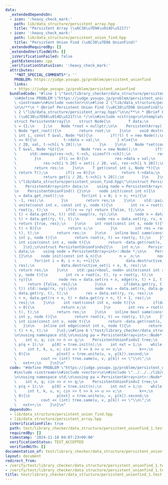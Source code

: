 ```yaml
---
data:
  _extendedDependsOn:
  - icon: ':heavy_check_mark:'
    path: lib/data_structure/persistent_array.hpp
    title: "Persistent Array (\u6C38\u7D9A\u914D\u5217)"
  - icon: ':heavy_check_mark:'
    path: lib/data_structure/persistent_union_find.hpp
    title: "Persistent Union Find (\u6C38\u7D9A UnionFind)"
  _extendedRequiredBy: []
  _extendedVerifiedWith: []
  _isVerificationFailed: false
  _pathExtension: cpp
  _verificationStatusIcon: ':heavy_check_mark:'
  attributes:
    '*NOT_SPECIAL_COMMENTS*': ''
    PROBLEM: https://judge.yosupo.jp/problem/persistent_unionfind
    links:
    - https://judge.yosupo.jp/problem/persistent_unionfind
  bundledCode: "#line 1 \"test/library_checker/data_structure/persistent_unionfind_1.test.cpp\"\
    \n#define PROBLEM \"https://judge.yosupo.jp/problem/persistent_unionfind\"\n#include\
    \ <iostream>\n#include <vector>\n\n#line 2 \"lib/data_structure/persistent_union_find.hpp\"\
    \n\n/**\n * @brief Persistent Union Find (\u6C38\u7D9A UnionFind)\n */\n\n#line\
    \ 2 \"lib/data_structure/persistent_array.hpp\"\n\n/**\n * @brief Persistent Array\
    \ (\u6C38\u7D9A\u914D\u5217)\n */\n\n#include <cstring>\n\ntemplate<typename T>\n\
    struct PersistentArray{\n    struct Node{\n        T data;\n        Node *ch[20]\
    \ = {};\n    };\n    Node *root = nullptr;\n\n    PersistentArray() {}\n\n   \
    \ Node *get_root(){\n        return root;\n    }\n\n    void destructive_set(const\
    \ int i, const T &val, Node *&t){\n        if(!t) t = new Node();\n        if(i\
    \ == 0){\n            t->data = val;\n        } else{\n            destructive_set(i\
    \ / 20, val, t->ch[i % 20]);\n        }\n    }\n\n    Node *set(const int i, const\
    \ T &val, Node *&t){\n        Node *res = new Node();\n        if(t){\n      \
    \      std::memcpy(res->ch, t->ch, sizeof(t->ch));\n            res->data = t->data;\n\
    \        }\n        if(i == 0){\n            res->data = val;\n        } else{\n\
    \            res->ch[i % 20] = set(i / 20, val, res->ch[i % 20]);\n        }\n\
    \        return res;\n    }\n\n    T get(const int i, Node *t){\n        if(!t)\
    \ return T();\n        if(i == 0){\n            return t->data;\n        } else{\n\
    \            return get(i / 20, t->ch[i % 20]);\n        }\n    }\n};\n#line 8\
    \ \"lib/data_structure/persistent_union_find.hpp\"\n\nstruct PersistentUnionFind{\n\
    \    PersistentArray<int> data;\n    using node = PersistentArray<int>::Node *;\n\
    \n    PersistentUnionFind() {}\n\n    node init(const int n){\n        node res\
    \ = data.get_root();\n        for(int i = 0; i < n; ++i){\n            data.destructive_set(i,\
    \ -1, res);\n        }\n        return res;\n    }\n\n    std::pair<bool, node>\
    \ unite(const int x, const int y, node t){\n        int rx = root(x, t), ry =\
    \ root(y, t);\n        if(rx == ry) return {false, t};\n\n        if(data.get(ry,\
    \ t) < data.get(rx, t)) std::swap(rx, ry);\n\n        node n = data.set(rx, data.get(rx,\
    \ t) + data.get(ry, t), t);\n        node res = data.set(ry, rx, n);\n       \
    \ return {true, res};\n    }\n\n    int root(const int x, node t){\n        if(data.get(x,\
    \ t) < 0){\n            return x;\n        }\n        int res = root(data.get(x,\
    \ t), t);\n        return res;\n    }\n\n    inline bool same(const int x, const\
    \ int y, node t){\n        return root(x, t) == root(y, t);\n    }\n\n    inline\
    \ int size(const int x, node t){\n        return -data.get(root(x, t), t);\n \
    \   }\n};\n\nstruct PersistentUnionFindv2{\n    int n;\n    PersistentArray<int>\
    \ data;\n    using node = PersistentArray<int>::Node *;\n\n    PersistentUnionFindv2()\
    \ {}\n\n    node init(const int &_n){\n        n = _n;\n        node res = data.get_root();\n\
    \        for(int i = 0; i < n; ++i){\n            data.destructive_set(i, -1,\
    \ res);\n            data.destructive_set(i + n, 0, res);\n        }\n       \
    \ return res;\n    }\n\n    std::pair<bool, node> unite(const int x, const int\
    \ y, node t){\n        int rx = root(x, t), ry = root(y, t);\n        if(rx ==\
    \ ry){\n            node res = data.set(rx + n, edge(rx, t) + 1, t);\n       \
    \     return {false, res};\n        }\n\n        if(data.get(ry, t) < data.get(rx,\
    \ t)) std::swap(rx, ry);\n\n        node res = data.set(rx, data.get(rx, t) +\
    \ data.get(ry, t), t);\n        res = data.set(ry, rx, res);\n        res = data.set(rx\
    \ + n, data.get(rx + n, t) + data.get(ry + n, t) + 1, res);\n        return {true,\
    \ res};\n    }\n\n    int root(const int x, node t){\n        if(data.get(x, t)\
    \ < 0){\n            return x;\n        }\n        int res = root(data.get(x,\
    \ t), t);\n        return res;\n    }\n\n    inline bool same(const int x, const\
    \ int y, node t){\n        return root(x, t) == root(y, t);\n    }\n\n    inline\
    \ int size(const int x, node t){\n        return -data.get(root(x, t), t);\n \
    \   }\n\n    inline int edge(const int x, node t){\n        return data.get(root(x,\
    \ t) + n, t);\n    }\n};\n#line 6 \"test/library_checker/data_structure/persistent_unionfind_1.test.cpp\"\
    \n\nusing namespace std;\n\nusing pa = PersistentArray<int>::Node*;\n\nint main(){\n\
    \    int n, q; cin >> n >> q;\n    PersistentUnionFindv2 tree;\n    vector<pa>\
    \ p(q + 1);\n    p[0] = tree.init(n);\n    int nxt = 1;\n    while(q--){\n   \
    \     int t, k, u, v; cin >> t >> k >> u >> v;\n        k++;\n        if(t ==\
    \ 0){\n            p[nxt] = tree.unite(u, v, p[k]).second;\n        }else{\n \
    \           cout << (int) tree.same(u, v, p[k]) << \"\\n\";\n        }\n     \
    \   nxt++;\n    }\n}\n"
  code: "#define PROBLEM \"https://judge.yosupo.jp/problem/persistent_unionfind\"\n\
    #include <iostream>\n#include <vector>\n\n#include \"../../../lib/data_structure/persistent_union_find.hpp\"\
    \n\nusing namespace std;\n\nusing pa = PersistentArray<int>::Node*;\n\nint main(){\n\
    \    int n, q; cin >> n >> q;\n    PersistentUnionFindv2 tree;\n    vector<pa>\
    \ p(q + 1);\n    p[0] = tree.init(n);\n    int nxt = 1;\n    while(q--){\n   \
    \     int t, k, u, v; cin >> t >> k >> u >> v;\n        k++;\n        if(t ==\
    \ 0){\n            p[nxt] = tree.unite(u, v, p[k]).second;\n        }else{\n \
    \           cout << (int) tree.same(u, v, p[k]) << \"\\n\";\n        }\n     \
    \   nxt++;\n    }\n}\n"
  dependsOn:
  - lib/data_structure/persistent_union_find.hpp
  - lib/data_structure/persistent_array.hpp
  isVerificationFile: true
  path: test/library_checker/data_structure/persistent_unionfind_1.test.cpp
  requiredBy: []
  timestamp: '2024-11-18 04:07:23+09:00'
  verificationStatus: TEST_ACCEPTED
  verifiedWith: []
documentation_of: test/library_checker/data_structure/persistent_unionfind_1.test.cpp
layout: document
redirect_from:
- /verify/test/library_checker/data_structure/persistent_unionfind_1.test.cpp
- /verify/test/library_checker/data_structure/persistent_unionfind_1.test.cpp.html
title: test/library_checker/data_structure/persistent_unionfind_1.test.cpp
---
```

